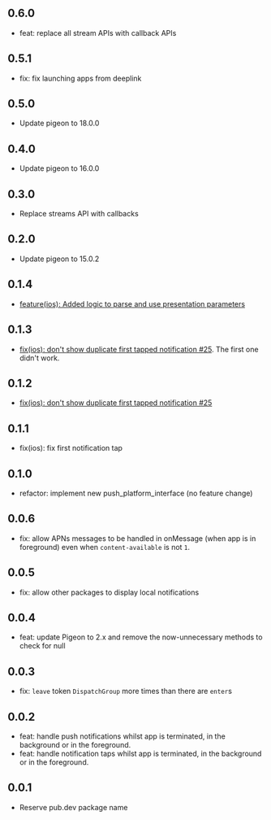 ## 0.6.0

- feat: replace all stream APIs with callback APIs

## 0.5.1

- fix: fix launching apps from deeplink

## 0.5.0 

- Update pigeon to 18.0.0

## 0.4.0

- Update pigeon to 16.0.0

## 0.3.0

- Replace streams API with callbacks

## 0.2.0

- Update pigeon to 15.0.2

## 0.1.4

- [feature(ios): Added logic to parse and use presentation parameters](https://github.com/ben-xD/push/pull/33)

## 0.1.3

- [fix(ios): don't show duplicate first tapped notification #25](https://github.com/ben-xD/push/pull/25). The first one didn't work.

## 0.1.2

- [fix(ios): don't show duplicate first tapped notification #25](https://github.com/ben-xD/push/pull/25)

## 0.1.1

- fix(ios): fix first notification tap

## 0.1.0

- refactor: implement new push_platform_interface (no feature change)

## 0.0.6

- fix: allow APNs messages to be handled in onMessage (when app is in foreground) even when `content-available` is not `1`.

## 0.0.5

- fix: allow other packages to display local notifications

## 0.0.4

- feat: update Pigeon to 2.x and remove the now-unnecessary methods to check for null

## 0.0.3

- fix: `leave` token `DispatchGroup` more times than there are `enter`s

## 0.0.2

- feat: handle push notifications whilst app is terminated, in the background or in the foreground.
- feat: handle notification taps whilst app is terminated, in the background or in the foreground.

## 0.0.1

- Reserve pub.dev package name